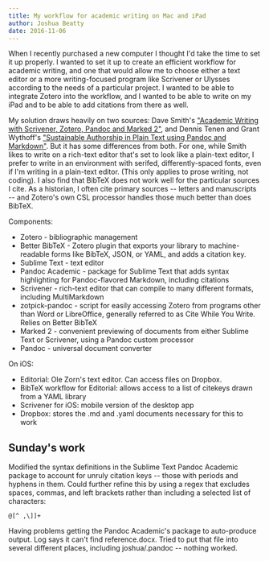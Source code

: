 ```yaml
---
title: My workflow for academic writing on Mac and iPad
author: Joshua Beatty
date: 2016-11-06
---
```


When I recently purchased a new computer I thought I'd take the time to set it up properly. I wanted to set it up to create an efficient workflow for academic writing, and one that would allow me to choose either a text editor or a more writing-focused program like Scrivener or Ulysses according to the needs of a particular project. I wanted to be able to integrate Zotero into the workflow, and I wanted to be able to write on my iPad and to be able to add citations from there as well.

My solution draws heavily on two sources: Dave Smith's ["Academic Writing with Scrivener, Zotero, Pandoc and Marked 2"][smith], and Dennis Tenen and Grant Wythoff's ["Sustainable Authorship in Plain Text using Pandoc and Markdown"][sustainable]. But it has some differences from both. For one, while Smith likes to write on a rich-text editor that's set to look like a plain-text editor, I prefer to write in an environment with serifed, differently-spaced fonts, even if I'm writing in a plain-text editor. (This only applies to prose writing, not coding). I also find that BibTeX does not work well for the particular sources I cite. As a historian, I often cite primary sources -- letters and manuscripts -- and Zotero's own CSL processor handles those much better than does BibTeX. 

Components:

- Zotero - bibliographic management
- Better BibTeX - Zotero plugin that exports your library to machine-readable forms like BibTeX, JSON, or YAML, and adds a citation key.
- Sublime Text - text editor
- Pandoc Academic - package for Sublime Text that adds syntax highlighting for Pandoc-flavored Markdown, including citations
- Scrivener - rich-text editor that can compile to many different formats, including MultiMarkdown
- zotpick-pandoc - script for easily accessing Zotero from programs other than Word or LibreOffice, generally referred to as Cite While You Write. Relies on Better BibTeX
- Marked 2 - convenient previewing of documents from either Sublime Text or Scrivener, using a Pandoc custom processor
- Pandoc - universal document converter

On iOS:

- Editorial: Ole Zorn's text editor. Can access files on Dropbox.
- BibTeX workflow for Editorial: allows access to a list of citekeys drawn from a YAML library
- Scrivener for iOS: mobile version of the desktop app
- Dropbox: stores the .md and .yaml documents necessary for this to work

## Sunday's work

Modified the syntax definitions in the Sublime Text Pandoc Academic package to account for unruly citation keys -- those with periods and hyphens in them. Could further refine this by using a regex that excludes spaces, commas, and left brackets rather than including a selected list of characters: 

~~~
@[^ ,\]]+
~~~

Having problems getting the Pandoc Academic's package to auto-produce output. Log says it can't find reference.docx. Tried to put that file into several different places, including joshua/.pandoc -- nothing worked.

[smith]: https://davepwsmith.github.io/academic-scrivener-howto/
[sustainable]: http://programminghistorian.org/lessons/sustainable-authorship-in-plain-text-using-pandoc-and-markdown